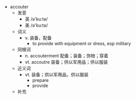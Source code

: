 - accouter
  - 发音
    - 英 /ə'kuːtə/
    - 美 /ə'ku:tə/
  - 词义
    - v. 装备，配备
      - to provide with equipment or dress, esp military 
  - 同根词
    - n. accouterment 配备；装备；饰物；穿着
    - vt. accoutre 装备；供以军用品；供以服装
  - 近义词
    - vt. 装备；供以军用品，供以服装
      - prepare
      - provide
  - 补充